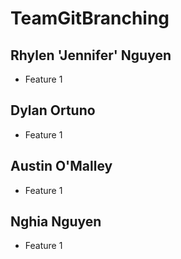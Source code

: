 # TeamGitBranching

## Rhylen 'Jennifer' Nguyen
 - Feature 1
## Dylan Ortuno
 - Feature 1
## Austin O'Malley
- Feature 1
## Nghia Nguyen
- Feature 1
